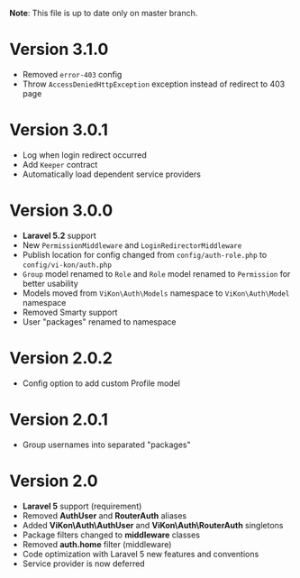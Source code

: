 **Note**: This file is up to date only on master branch.

# Version 3.1.0

- Removed `error-403` config
- Throw `AccessDeniedHttpException` exception instead of redirect to 403 page

# Version 3.0.1

- Log when login redirect occurred
- Add `Keeper` contract
- Automatically load dependent service providers

# Version 3.0.0

- **Laravel 5.2** support
- New `PermissionMiddleware` and `LoginRedirectorMiddleware` 
- Publish location for config changed from `config/auth-role.php` to `config/vi-kon/auth.php`
- `Group` model renamed to `Role` and `Role` model renamed to `Permission` for better usability
- Models moved from `ViKon\Auth\Models` namespace to `ViKon\Auth\Model` namespace
- Removed Smarty support
- User "packages" renamed to namespace

# Version 2.0.2

- Config option to add custom Profile model

# Version 2.0.1

- Group usernames into separated "packages"

# Version 2.0

- **Laravel 5** support (requirement)
- Removed **AuthUser** and **RouterAuth** aliases
- Added **ViKon\Auth\AuthUser** and **ViKon\Auth\RouterAuth** singletons
- Package filters changed to **middleware** classes
- Removed **auth.home** filter (middleware)
- Code optimization with Laravel 5 new features and conventions
- Service provider is now deferred
